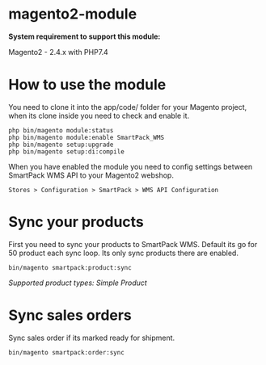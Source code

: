 # magento2-module

**System requirement to support this module:**

Magento2 - 2.4.x with PHP7.4

# How to use the module
You need to clone it into the app/code/ folder for your Magento project, when its clone inside you need to check and enable it.

```
php bin/magento module:status
php bin/magento module:enable SmartPack_WMS
php bin/magento setup:upgrade
php bin/magento setup:di:compile
```

When you have enabled the module you need to config settings between SmartPack WMS API to your Magento2 webshop.

```
Stores > Configuration > SmartPack > WMS API Configuration
```

# Sync your products
First you need to sync your products to SmartPack WMS. Default its go for 50 product each sync loop. Its only sync products there are enabled.

```
bin/magento smartpack:product:sync
```

_Supported product types: Simple Product_

# Sync sales orders
Sync sales order if its marked ready for shipment.

```
bin/magento smartpack:order:sync
```

